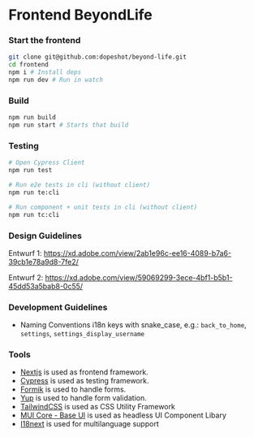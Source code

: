 # Frontend BeyondLife

### Start the frontend
```sh
git clone git@github.com:dopeshot/beyond-life.git
cd frontend
npm i # Install deps
npm run dev # Run in watch
```

### Build

```sh
npm run build
npm run start # Starts that build
```
### Testing

```sh
# Open Cypress Client
npm run test 

# Run e2e tests in cli (without client)
npm run te:cli

# Run component + unit tests in cli (without client)
npm run tc:cli
```

### Design Guidelines

Entwurf 1: https://xd.adobe.com/view/2ab1e96c-ee16-4089-b7a6-39cb1e78a9d8-7fe2/

Entwurf 2: https://xd.adobe.com/view/59069299-3ece-4bf1-b5b1-45dd53a5bab8-0c55/

### Development Guidelines

- Naming Conventions i18n keys with snake_case, e.g.: `back_to_home`, `settings`, `settings_display_username`

### Tools

- [Nextjs](https://nextjs.org/) is used as frontend framework.
- [Cypress](https://www.cypress.io/) is used as testing framework.
- [Formik](https://formik.org/) is used to handle forms.
- [Yup](https://www.npmjs.com/package/yup) is used to handle form validation.
- [TailwindCSS](https://tailwindcss.com/) is used as CSS Utility Framework
- [MUI Core - Base UI](https://mui.com/base/getting-started/overview/) is used as headless UI Component Libary
- [I18next](https://www.i18next.com/) is used for multilanguage support
